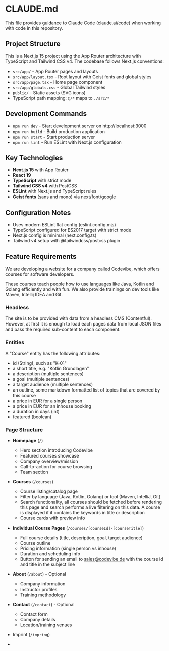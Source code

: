 # CLAUDE.md

This file provides guidance to Claude Code (claude.ai/code) when working with code in this repository.

## Project Structure

This is a Next.js 15 project using the App Router architecture with TypeScript and Tailwind CSS v4. The codebase follows Next.js conventions:

- `src/app/` - App Router pages and layouts
- `src/app/layout.tsx` - Root layout with Geist fonts and global styles
- `src/app/page.tsx` - Home page component
- `src/app/globals.css` - Global Tailwind styles
- `public/` - Static assets (SVG icons)
- TypeScript path mapping: `@/*` maps to `./src/*`

## Development Commands

- `npm run dev` - Start development server on http://localhost:3000
- `npm run build` - Build production application
- `npm run start` - Start production server
- `npm run lint` - Run ESLint with Next.js configuration

## Key Technologies

- **Next.js 15** with App Router
- **React 19** 
- **TypeScript** with strict mode
- **Tailwind CSS v4** with PostCSS
- **ESLint** with Next.js and TypeScript rules
- **Geist fonts** (sans and mono) via next/font/google

## Configuration Notes

- Uses modern ESLint flat config (eslint.config.mjs)
- TypeScript configured for ES2017 target with strict mode
- Next.js config is minimal (next.config.ts)
- Tailwind v4 setup with @tailwindcss/postcss plugin

## Feature Requirements

We are developing a website for a company called Codevibe, which offers courses for software developers.

These courses teach people how to use languages like Java, Kotlin and Golang efficiently and with fun.
We also provide trainings on dev tools like Maven, Intellij IDEA and Git.

### Headless

The site is to be provided with data from a headless CMS (Contentful). However, at first it is enough to load each pages data from local JSON files and pass the required sub-content to each component.

### Entities

A "Course" entity has the following attributes:

- id (String), such as "K-01"
- a short title, e.g. "Kotlin Grundlagen"
- a description (multiple sentences)
- a goal (multiple sentences)
- a target audience (multiple sentences)
- an outline, some markdown formatted list of topics that are covered by this course
- a price in EUR for a single person
- a price in EUR for an inhouse booking
- a duration in days (int)
- featured (boolean)

### Page Structure

- **Homepage** (`/`)
  - Hero section introducing Codevibe
  - Featured courses showcase
  - Company overview/mission
  - Call-to-action for course browsing
  - Team section

- **Courses** (`/courses`)
  - Course listing/catalog page
  - Filter by language (Java, Kotlin, Golang) or tool (Maven, IntelliJ, Git)
  - Search functionality, all courses should be fetched before rendering this page and search performs a live filtering on this data. A course is displayed if it contains the keywords in title or description
  - Course cards with preview info

- **Individual Course Pages** (`/courses/[courseId]-[courseTitle]`)
  - Full course details (title, description, goal, target audience)
  - Course outline
  - Pricing information (single person vs inhouse)
  - Duration and scheduling info
  - Button for sending an email to sales@codevibe.de with the course id and title in the subject line

- **About** (`/about`) - Optional
  - Company information
  - Instructor profiles
  - Training methodology

- **Contact** (`/contact`) - Optional
  - Contact form
  - Company details
  - Location/training venues

- Imprint (`/impring`)
- 
